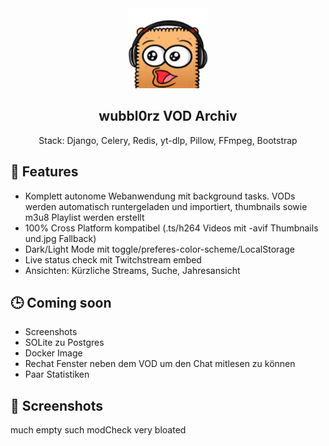 <div align="center" width="100%">
    <img src="wubbl0rz_archiv/archiv/static/img/wubPog.png" width="128"/>
</div>

<div align="center" width="100%">
    <h2>wubbl0rz VOD Archiv</h2>
    <p>Stack: Django, Celery, Redis, yt-dlp, Pillow, FFmpeg, Bootstrap</p>
</div>

## 🚀 Features

* Komplett autonome Webanwendung mit background tasks. VODs werden automatisch runtergeladen und importiert, thumbnails sowie m3u8 Playlist werden erstellt
* 100% Cross Platform kompatibel (.ts/h264 Videos mit -avif Thumbnails und.jpg Fallback)
* Dark/Light Mode mit toggle/preferes-color-scheme/LocalStorage
* Live status check mit Twitchstream embed
* Ansichten: Kürzliche Streams, Suche, Jahresansicht

## 🕒 Coming soon

* Screenshots
* SOLite zu Postgres
* Docker Image
* Rechat Fenster neben dem VOD um den Chat mitlesen zu können
* Paar Statistiken

## 📸 Screenshots

much empty such modCheck very bloated
